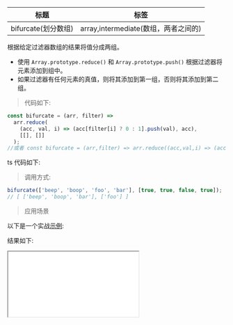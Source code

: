 | 标题                | 标签                                 |
| ------------------- | ------------------------------------ |
| bifurcate(划分数组) | array,intermediate(数组，两者之间的) |

根据给定过滤器数组的结果将值分成两组。

- 使用 `Array.prototype.reduce()` 和 `Array.prototype.push()` 根据过滤器将元素添加到组中。
- 如果过滤器有任何元素的真值，则将其添加到第一组，否则将其添加到第二组。

> 代码如下:

```js
const bifurcate = (arr, filter) =>
  arr.reduce(
    (acc, val, i) => (acc[filter[i] ? 0 : 1].push(val), acc),
    [[], []]
  );
//或者 const bifurcate = (arr,filter) => arr.reduce((acc,val,i) => (acc[Number(!filter[i])].push(val),acc),[[],[]]);
```

ts 代码如下:

<div class="code-editor" data-url="codes/javascript/ts/bifurcate.ts" data-language="typescript"></div>

> 调用方式:

```js
bifurcate(['beep', 'boop', 'foo', 'bar'], [true, true, false, true]);
// [ ['beep', 'boop', 'bar'], ['foo'] ]
```

> 应用场景

以下是一个实战<a href="codes/javascript/html/bifurcate.html" target="_blank" rel="noopener noreferrer">示例</a>:

<div class="code-editor" data-url="codes/javascript/html/bifurcate.html" data-language="html"></div>

结果如下:

<iframe src="codes/javascript/html/bifurcate.html"></iframe>
